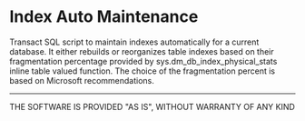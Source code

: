 # Index Auto Maintenance
Transact SQL script to maintain indexes automatically for a current database. It either rebuilds or reorganizes table indexes based on their fragmentation percentage provided by sys.dm_db_index_physical_stats inline table valued function. 
The choice of the fragmentation percent is based on Microsoft recommendations.

----

THE SOFTWARE IS PROVIDED "AS IS", WITHOUT WARRANTY OF ANY KIND
